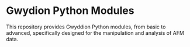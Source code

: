 # Gwydion Python Modules
This repository provides Gwyddion Python modules, from basic to advanced, specifically designed for the manipulation and analysis of AFM data.

